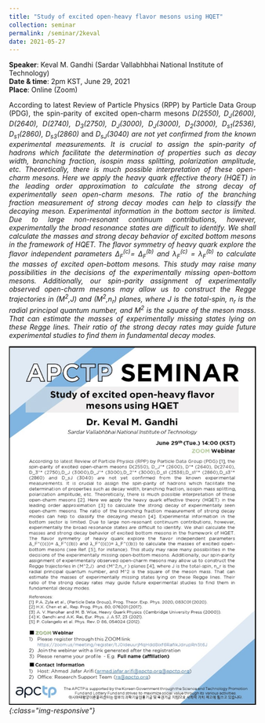 ```yaml
---
title: "Study of excited open-heavy flavor mesons using HQET"
collection: seminar
permalink: /seminar/2keval
date: 2021-05-27
---
```


 <b>Speaker</b>: Keval M. Gandhi (Sardar Vallabhbhai National Institute of Technology)<br>
 <b>Date & time</b>: 2pm KST, June 29, 2021 <br>
 <b>Place</b>: Online (Zoom) <br>
 <p align=" justify">
  According to latest Review of Particle Physics (RPP) by Particle Data Group (PDG), the spin-parity of excited open-charm mesons 
  <i>D(2550), D<sub>J</sub>(2600), D(2640), D(2740), D<sub>3</sub>(2750), D<sub>J</sub>(3000), D<sub>J</sub>(3000), D<sub>2</sub>(3000), 
  D<sub>s1</sub>(2536), D<sub>s1</sub>(2860), D<sub>s3</sub>(2860)</i> and <i>D<sub>sJ</sub>(3040)<i> are not yet confirmed from the known experimental 
  measurements. It is crucial to assign the spin-parity of hadrons which facilitate the determination of properties such as decay width, branching 
  fraction, isospin mass splitting, polarization amplitude, etc. Theoretically, there is much possible interpretation of these open-charm mesons. 
  Here we apply the heavy quark effective theory (HQET) in the leading order approximation to calculate the strong decay of experimentally seen 
  open-charm mesons. The ratio of the branching fraction measurement of strong decay modes can help to classify the decaying meson. Experimental 
  information in the bottom sector is limited. Due to large non-resonant continuum contributions, however, experimentally the broad resonance states 
  are difficult to identify. We shall calculate the masses and strong decay behavior of excited bottom mesons in the framework of HQET. The flavor 
  symmetry of heavy quark explore the flavor independent parameters <i>Δ<sub>F</sub><sup>(c)</sup>= Δ<sub>F</sub><sup>(b)</sup></i> and 
  <i>λ<sub>F</sub><sup>(c)</sup> = λ<sub>F</sub><sup>(b)</sup></i> to calculate the masses of excited open-bottom mesons. This study may raise many 
  possibilities in the decisions of the experimentally missing open-bottom mesons. Additionally, our spin-parity assignment 
  of experimentally observed open-charm mesons may allow us to construct the Regge trajectories in <i>(M<sup>2</sup>,J)</i> and <i>(M<sup>2</sup>,n<sub>r</sub>)</i>
  planes, where <i>J</i> is the total-spin, <i>n<sub>r</sub></i> is the radial principal quantum number, and M<sup>2</sup> is the square of the meson mass. 
  That can estimate the masses of experimentally missing states lying on these Regge lines. Their ratio of the strong decay rates may guide 
  future experimental studies to find them in fundamental decay modes. <p>

 ![Poster](2keval.jpg){:class="img-responsive"}
